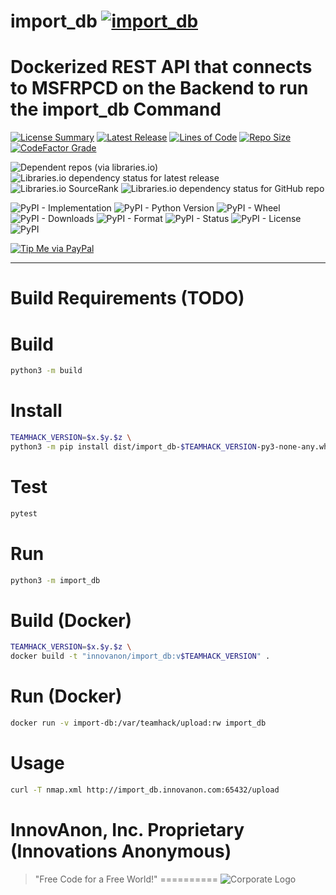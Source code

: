 # import_db [![import_db](https://github.com/InnovAnon-Inc/import_db/actions/workflows/pkgrel.yml/badge.svg)](https://github.com/InnovAnon-Inc/import_db/actions/workflows/pkgrel.yml)
Dockerized REST API that connects to MSFRPCD on the Backend to run the import_db Command
==========

[![License Summary](https://img.shields.io/github/license/InnovAnon-Inc/import_db?color=%23FF1100&label=Free%20Code%20for%20a%20Free%20World%21&logo=InnovAnon%2C%20Inc.&logoColor=%23FF1133&style=plastic)](https://tldrlegal.com/license/unlicense#summary)
[![Latest Release](https://img.shields.io/github/commits-since/InnovAnon-Inc/import_db/latest?color=%23FF1100&include_prereleases&logo=InnovAnon%2C%20Inc.&logoColor=%23FF1133&style=plastic)](https://github.com/InnovAnon-Inc/import_db/releases/latest)
[![Lines of Code](https://tokei.rs/b1/github/InnovAnon-Inc/import_db?category=code&color=FF1100&logo=InnovAnon-Inc&logoColor=FF1133&style=plastic)](https://github.com/InnovAnon-Inc/import_db)
[![Repo Size](https://img.shields.io/github/repo-size/InnovAnon-Inc/import_db?color=%23FF1100&logo=InnovAnon%2C%20Inc.&logoColor=%23FF1133&style=plastic)](https://github.com/InnovAnon-Inc/import_db)
[![CodeFactor Grade](https://img.shields.io/codefactor/grade/github/InnovAnon-Inc/import_db?color=FF1100&logo=InnovAnon-Inc&logoColor=FF1133&style=plastic)](https://www.codefactor.io/repository/github/InnovAnon-Inc/import_db)

![Dependent repos (via libraries.io)](https://img.shields.io/librariesio/dependent-repos/pypi/import_db?color=FF1100&style=plastic)
![Libraries.io dependency status for latest release](https://img.shields.io/librariesio/release/pypi/import_db?color=FF1100&style=plastic)
![Libraries.io SourceRank](https://img.shields.io/librariesio/sourcerank/pypi/import_db?style=plastic)
![Libraries.io dependency status for GitHub repo](https://img.shields.io/librariesio/github/InnovAnon-Inc/import_db?color=FF1100&logoColor=FF1133&style=plastic)

![PyPI - Implementation](https://img.shields.io/pypi/implementation/import_db?color=FF1100&logo=InnovAnon-Inc&logoColor=FF1133&style=plastic)
![PyPI - Python Version](https://img.shields.io/pypi/pyversions/import_db?color=FF1100&logo=InnovAnon-Inc&logoColor=FF1133&style=plastic)
![PyPI - Wheel](https://img.shields.io/pypi/wheel/import_db?color=FF1100&logo=InnovAnon-Inc&logoColor=FF1133&style=plastic)
![PyPI - Downloads](https://img.shields.io/pypi/dd/import_db?color=FF1100&logo=InnovAnon-Inc&logoColor=FF1133&style=plastic)
![PyPI - Format](https://img.shields.io/pypi/format/import_db?color=FF1100&logo=InnovAnon-Inc&logoColor=FF1133&style=plastic)
![PyPI - Status](https://img.shields.io/pypi/status/import_db?color=FF1100&logo=InnovAnon-Inc&logoColor=FF1133&style=plastic)
![PyPI - License](https://img.shields.io/pypi/l/import_db?color=FF1100&logo=InnovAnon-Inc&logoColor=FF1133&style=plastic)
![PyPI](https://img.shields.io/pypi/v/import_db?color=FF1100&logo=InnovAnon-Inc&logoColor=FF1133&style=plastic)

[![Tip Me via PayPal](https://img.shields.io/badge/paypal-donate-FF1100.svg?logo=paypal&logoColor=FF1133&style=plastic)](https://www.paypal.me/InnovAnon)

----------

# Build Requirements (TODO)

# Build

```sh
python3 -m build
```

# Install

```sh
TEAMHACK_VERSION=$x.$y.$z \
python3 -m pip install dist/import_db-$TEAMHACK_VERSION-py3-none-any.whl
```

# Test

```sh
pytest
```

# Run

```sh
python3 -m import_db
```

# Build (Docker)

```sh
TEAMHACK_VERSION=$x.$y.$z \
docker build -t "innovanon/import_db:v$TEAMHACK_VERSION" .
```

# Run (Docker)

```sh
docker run -v import-db:/var/teamhack/upload:rw import_db
```

# Usage

```sh
curl -T nmap.xml http://import_db.innovanon.com:65432/upload
```

# InnovAnon, Inc. Proprietary (Innovations Anonymous)
> "Free Code for a Free World!"
==========
![Corporate Logo](https://innovanon-inc.github.io/assets/images/logo.gif)


